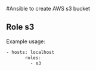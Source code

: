 #Ansible to create AWS s3 bucket

## Role s3

Example usage:
```bash
- hosts: localhost
       roles: 
         - s3	  
```
